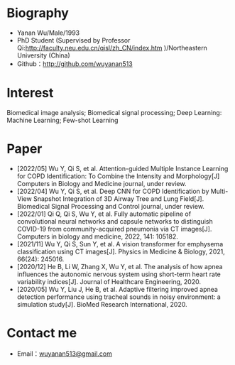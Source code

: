 # Biography

 - Yanan Wu/Male/1993
 - PhD Student (Supervised by Professor Qi:http://faculty.neu.edu.cn/qisl/zh_CN/index.htm )/Northeastern University (China)
 - Github：http://github.com/wuyanan513
# Interest
Biomedical image analysis; Biomedical signal processing; Deep Learning: Machine Learning; Few-shot Learning

# Paper
- [2022/05] Wu Y, Qi S, et al. Attention-guided Multiple Instance Learning for COPD Identification: To Combine the Intensity and Morphology[J] Computers in Biology and Medicine journal, under review.
- [2022/04] Wu Y, Qi S, et al. Deep CNN for COPD Identification by Multi-View Snapshot Integration of 3D Airway Tree and Lung Field[J]. Biomedical Signal Processing and Control journal, under review.
- [2022/01] Qi Q, Qi S, Wu Y, et al. Fully automatic pipeline of convolutional neural networks and capsule networks to distinguish COVID-19 from community-acquired pneumonia via CT images[J]. Computers in biology and medicine, 2022, 141: 105182.
- [2021/11] Wu Y, Qi S, Sun Y, et al. A vision transformer for emphysema classification using CT images[J]. Physics in Medicine & Biology, 2021, 66(24): 245016.
- [2020/12] He B, Li W, Zhang X, Wu Y, et al. The analysis of how apnea influences the autonomic nervous system using short-term heart rate variability indices[J]. Journal of Healthcare Engineering, 2020.
- [2020/05] Wu Y, Liu J, He B, et al. Adaptive filtering improved apnea detection performance using tracheal sounds in noisy environment: a simulation study[J]. BioMed Research International, 2020.

# Contact me

- Email：wuyanan513@gmail.com
